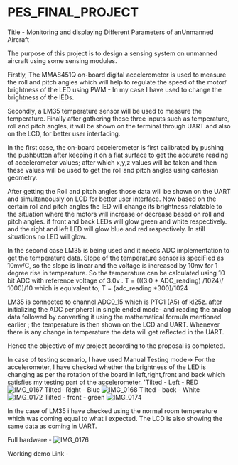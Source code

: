 # PES_FINAL_PROJECT


Title - Monitoring and displaying Different Parameters of anUnmanned Aircraft


The purpose of this project is to design a sensing system on unmanned aircraft using some sensing modules. 

Firstly, The MMA8451Q on-board digital accelerometer is used to measure the roll and pitch angles which will help to regulate the speed of the motor/ brightness of the LED using PWM - In my case I have used to change the brightness of the lEDs. 

Secondly, a LM35 temperature sensor will be used to measure the temperature. Finally after gathering these three inputs such as temperature, roll and pitch angles, it will be shown on the terminal through UART and also on the LCD, for better user interfacing.

In the first case, the on-board accelerometer is first calibrated by pushing the pushbutton after keeping it on a flat surface to get the accurate reading of accelerometer values; after which x,y,z values will be taken and then these values will be used to get the roll and pitch angles using cartesian geometry. 

After getting the Roll and pitch angles those data will be shown on the UART and simultaneously on LCD for better user interface. 
Now based on the certain roll and pitch angles the lED will change its brightness relatable to the situation where the motors will increase or decrease based on roll and pitch angles. if front and back LEDs will glow green and white respectively. and the right and left LED will glow blue and red respectively. In still situations no LED will glow. 

In the second case LM35 is being used and it needs ADC implementation to get the temperature data. 
Slope of the temperature sensor is speciFied as 10mv/C, so the slope is linear and the voltage is increased by 10mv for 1 degree rise in temperature. So the temperature can be calculated using 10 bit ADC with reference voltage of 3.0v .
T = (((3.0 * ADC_reading) /1024)/ 1000)/10 which is equivalent to; T = (adc_reading *300)/1024

LM35 is connected to channel ADC0_15 which is PTC1 (A5) of kl25z. 
after initializing the ADC peripheral in single ended mode- and reading the analog data followed by converting it using the mathematical formula mentioned earlier ; the temperature is then shown on the LCD and UART. Whenever there is any change in temperature the data will get reflected in the UART. 

Hence the objective of my project according to the proposal is completed. 

In case of testing scenario, I have used Manual Testing mode->
  For the accelerometer, I have checked whether the brightness of the LED is changing as per the rotation of the board in left,right,front and back which satisfies my testing part of the accelerometer. 
  'Tilted - Left - RED 
  ![IMG_0167](https://user-images.githubusercontent.com/89999819/166411110-ecbec219-f0df-4dc6-9afd-0be61da1c40e.jpg)
   Tilted- Right - Blue
  ![IMG_0168](https://user-images.githubusercontent.com/89999819/166411116-7277ee83-1f6b-469b-af22-10f3bf36be80.jpg)
  Tilted - back - White
  ![IMG_0172](https://user-images.githubusercontent.com/89999819/166411128-ca634e4a-510b-4814-a1ee-2aed8771517a.jpg)
   Tilted - front - green
   ![IMG_0174](https://user-images.githubusercontent.com/89999819/166411134-5d069f3c-6fa1-40e5-b87d-1b06cdf013e4.jpg)

  In the case of LM35 i have checked using the normal room temperature which was coming equal to what i expected. 
  The LCD is also showing the same data as coming in UART.
  
 Full hardware - 
 ![IMG_0176](https://user-images.githubusercontent.com/89999819/166411425-b228fd0b-4624-4923-b31b-9afe1e381904.jpg)

 

 Working demo Link - 



